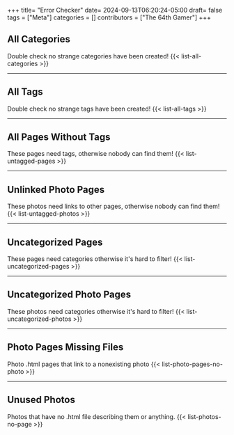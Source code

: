 +++
title= "Error Checker"
date= 2024-09-13T06:20:24-05:00
draft= false
tags = ["Meta"]
categories = []
contributors = ["The 64th Gamer"]
+++

## All Categories

Double check no strange categories have been created!
{{< list-all-categories >}}

------------------------------------------------------------------------

## All Tags

Double check no strange tags have been created!
{{< list-all-tags >}}

------------------------------------------------------------------------

## All Pages Without Tags

These pages need tags, otherwise nobody can find them!
{{< list-untagged-pages >}}

------------------------------------------------------------------------

## Unlinked Photo Pages

These photos need links to other pages, otherwise nobody can find them!
{{< list-untagged-photos >}}

------------------------------------------------------------------------

## Uncategorized Pages

These pages need categories otherwise it's hard to filter!
{{< list-uncategorized-pages >}}

------------------------------------------------------------------------

## Uncategorized Photo Pages

These photos need categories otherwise it's hard to filter!
{{< list-uncategorized-photos >}}

------------------------------------------------------------------------

## Photo Pages Missing Files

Photo .html pages that link to a nonexisting photo
{{< list-photo-pages-no-photo >}}

------------------------------------------------------------------------

## Unused Photos

Photos that have no .html file describing them or anything.
{{< list-photos-no-page >}}
